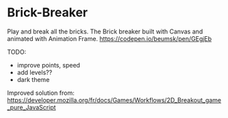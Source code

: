 # Brick-Breaker
Play and break all the bricks. The Brick breaker built with Canvas and animated with Animation Frame.
https://codepen.io/beumsk/pen/GEgjEb

TODO:
* improve points, speed
* add levels??
* dark theme

Improved solution from: https://developer.mozilla.org/fr/docs/Games/Workflows/2D_Breakout_game_pure_JavaScript

